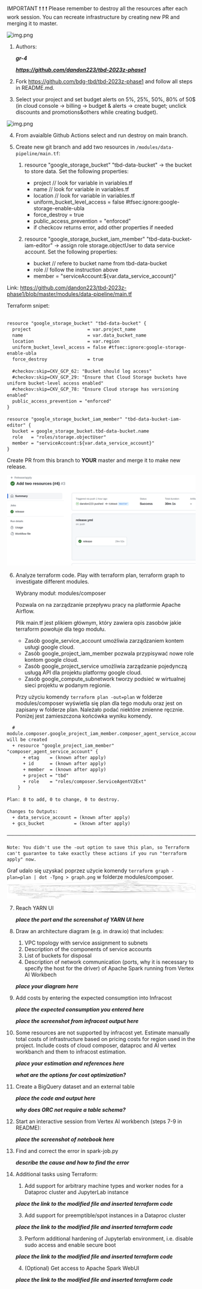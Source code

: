 IMPORTANT ❗ ❗ ❗ Please remember to destroy all the resources after each work session. You can recreate infrastructure by creating new PR and merging it to master.
  
![img.png](doc/figures/destroy.png)


1. Authors:

   ***gr-4***

   ***https://github.com/dandon223/tbd-2023z-phase1***
   
2. Fork https://github.com/bdg-tbd/tbd-2023z-phase1 and follow all steps in README.md.

3. Select your project and set budget alerts on 5%, 25%, 50%, 80% of 50$ (in cloud console -> billing -> budget & alerts -> create buget; unclick discounts and promotions&others while creating budget).

  ![img.png](doc/figures/discounts.png)

4. From avaialble Github Actions select and run destroy on main branch.

5. Create new git branch and add two resources in ```/modules/data-pipeline/main.tf```:
    1. resource "google_storage_bucket" "tbd-data-bucket" -> the bucket to store data. Set the following properties:
        * project  // look for variable in variables.tf
        * name  // look for variable in variables.tf
        * location // look for variable in variables.tf
        * uniform_bucket_level_access = false #tfsec:ignore:google-storage-enable-ubla
        * force_destroy               = true
        * public_access_prevention    = "enforced"
        * if checkcov returns error, add other properties if needed
       
    2. resource "google_storage_bucket_iam_member" "tbd-data-bucket-iam-editor" -> assign role storage.objectUser to data service account. Set the following properties:
        * bucket // refere to bucket name from tbd-data-bucket
        * role   // follow the instruction above
        * member = "serviceAccount:${var.data_service_account}"

Link: <https://github.com/dandon223/tbd-2023z-phase1/blob/master/modules/data-pipeline/main.tf>

Terraform snipet:

```

resource "google_storage_bucket" "tbd-data-bucket" {
  project                     = var.project_name
  name                        = var.data_bucket_name
  location                    = var.region
  uniform_bucket_level_access = false #tfsec:ignore:google-storage-enable-ubla
  force_destroy               = true

  #checkov:skip=CKV_GCP_62: "Bucket should log access"
  #checkov:skip=CKV_GCP_29: "Ensure that Cloud Storage buckets have uniform bucket-level access enabled"
  #checkov:skip=CKV_GCP_78: "Ensure Cloud storage has versioning enabled"
  public_access_prevention = "enforced"
}

resource "google_storage_bucket_iam_member" "tbd-data-bucket-iam-editor" {
  bucket = google_storage_bucket.tbd-data-bucket.name
  role   = "roles/storage.objectUser"
  member = "serviceAccount:${var.data_service_account}"
}

```

Create PR from this branch to **YOUR** master and merge it to make new release. 

![img.png](doc/figures/task_5_2.png)
    

6. Analyze terraform code. Play with terraform plan, terraform graph to investigate different modules.

    Wybrany moduł: modules/composer

    Pozwala on na zarządzanie przepływu pracy na platformie Apache Airflow.

    Plik main.tf jest plikiem głównym, który zawiera opis zasobów jakie terraform powołuje dla tego modułu.
    * Zasób google_service_account umożliwia zarządzaniem kontem usługi google cloud.
    * Zasób google_project_iam_member pozwala przypisywać nowe role kontom google cloud.
    * Zasób google_project_service umożliwia zarządzanie pojedynczą usługą API dla projektu platformy google cloud.
    * Zasób google_compute_subnetwork tworzy podsieć w wirtualnej sieci projektu w podanym regionie.

    Przy użyciu komendy ```terraform plan -out=plan``` w folderze modules/composer wyświetla się plan dla tego modułu oraz jest on zapisany w folderze plan. Należało podać niektóre zmienne ręcznie. Poniżej jest zamieszczona końcówka wyniku komendy.
```
  # module.composer.google_project_iam_member.composer_agent_service_account[0] will be created
  + resource "google_project_iam_member" "composer_agent_service_account" {
      + etag    = (known after apply)
      + id      = (known after apply)
      + member  = (known after apply)
      + project = "tbd"
      + role    = "roles/composer.ServiceAgentV2Ext"
    }

Plan: 8 to add, 0 to change, 0 to destroy.

Changes to Outputs:
  + data_service_account = (known after apply)
  + gcs_bucket           = (known after apply)

─────────────────────────────────────────────────────────────────────────────────────────────────────────────────────────────────────────────────────────────

Note: You didn't use the -out option to save this plan, so Terraform can't guarantee to take exactly these actions if you run "terraform apply" now.
```

Graf udalo się uzyskać poprzez użycie komendy ```terraform graph -plan=plan | dot -Tpng > graph.png``` w folderze modules/composer. 
![img.png](doc/figures/graph.png)
    
7. Reach YARN UI
   
   ***place the port and the screenshot of YARN UI here***
   
8. Draw an architecture diagram (e.g. in draw.io) that includes:
    1. VPC topology with service assignment to subnets
    2. Description of the components of service accounts
    3. List of buckets for disposal
    4. Description of network communication (ports, why it is necessary to specify the host for the driver) of Apache Spark running from Vertex AI Workbech
  
    ***place your diagram here***

9. Add costs by entering the expected consumption into Infracost

   ***place the expected consumption you entered here***

   ***place the screenshot from infracost output here***

10. Some resources are not supported by infracost yet. Estimate manually total costs of infrastructure based on pricing costs for region used in the project. Include costs of cloud composer, dataproc and AI vertex workbanch and them to infracost estimation.

    ***place your estimation and references here***

    ***what are the options for cost optimization?***
    
12. Create a BigQuery dataset and an external table
    
    ***place the code and output here***
   
    ***why does ORC not require a table schema?***
  
13. Start an interactive session from Vertex AI workbench (steps 7-9 in README):

    ***place the screenshot of notebook here***
   
14. Find and correct the error in spark-job.py

    ***describe the cause and how to find the error***

15. Additional tasks using Terraform:

    1. Add support for arbitrary machine types and worker nodes for a Dataproc cluster and JupyterLab instance

    ***place the link to the modified file and inserted terraform code***
    
    3. Add support for preemptible/spot instances in a Dataproc cluster

    ***place the link to the modified file and inserted terraform code***
    
    3. Perform additional hardening of Jupyterlab environment, i.e. disable sudo access and enable secure boot
    
    ***place the link to the modified file and inserted terraform code***

    4. (Optional) Get access to Apache Spark WebUI

    ***place the link to the modified file and inserted terraform code***